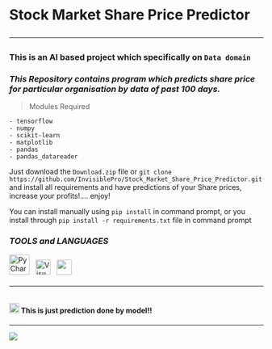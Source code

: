 # Stock Market Share Price Predictor <hr>

### This is an AI based project which specifically on `Data domain`
### _This Repository contains program which predicts share price for particular organisation by data of past 100 days._


> Modules Required

    - tensorflow 
    - numpy 
    - scikit-learn 
    - matplotlib 
    - pandas 
    - pandas_datareader

Just download the `Download.zip` file or `git clone https://github.com/InvisiblePro/Stock_Market_Share_Price_Predictor.git` and install all requirements and have predictions of your Share prices, increase your profits!.... enjoy!

You can install manually using `pip install` in command prompt, or you install through `pip install -r requirements.txt` file in command prompt
 
### *TOOLS and LANGUAGES* 
[<img src="https://upload.wikimedia.org/wikipedia/commons/thumb/1/1d/PyCharm_Icon.svg/1024px-PyCharm_Icon.svg.png" alt="PyCharm" width="40px">](https://www.jetbrains.com/pycharm) &nbsp; [<img alt="Visual Studio Code" src="https://cdn.icon-icons.com/icons2/2107/PNG/512/file_type_vscode_icon_130084.png" width="30px" />](https://code.visualstudio.com/) &nbsp;  [<img src="https://cdn.iconscout.com/icon/free/png-256/python-3521655-2945099.png" width="30px" />](https://www.python.org/)

<h6><hr></h6>
<h4> 
<img src="https://www.freeiconspng.com/uploads/sign-warning-icon-png-7.png" width=20> This is just prediction done by model!! <h4>
<hr>

[![](https://img.shields.io/badge/GitHub-InvisiblePro-blue?logo=github)](https://github.com/InvisiblePro)
